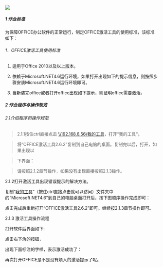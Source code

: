 ![](media/cf31200b0014f24e1597fb79b8c98759.jpg)

##### 1 作业标准

为保障OFFICE办公软件的正常运行，制定OFFICE激活工具的使用标准，该标准如下：

###### 1．OFFICE激活工具使用标准

1.  适用于Office 2010以及以上版本。

2.  依赖于Microsoft.NET4.6运行环境，如果打开出现如下的提示信息，则按照步骤安装Microsoft.NET4.6运行环境即可。

3.  当新装完office或者打开office出现如下提示，则证明office需要激活。

##### 2 作业程序与操作规范

###### 2.1介绍程序和操作规范

>   2.1.1按住ctrl直接点击
>   [\\\\192.168.6.56\\我的工具](file:///\\192.168.6.56\我的工具)，打开“我的工具“。

>   将”OFFICE激活工具2.6.2”复制到自己电脑的桌面。复制完以后，打开，如果出现以

>   下界面：

>   请按照2.1.2章节操作，如果没有出现直接按照2.1.3操作。

2.1.2打开激活工具出现错误提示的解决方法。

复制“[我的工具](file:///\\192.168.6.56\我的工具)”（按住ctrl直接点击就可以访问）文件夹中的“Microsoft.NET4.6”到自己的电脑桌面打开后，按下图顺序操作完成即可：

点击完成后重新打开“OFFICE激活工具2.6.2”即可。继续按2.1.3章节操作即可。

2.1.3 激活工具操作流程

打开软件后界面如下:

点击右下角的按钮，

出现下面标注的字样，表示激活成功了：

再次打开OFFICE是不是没有烦人的激活提示了呢。
